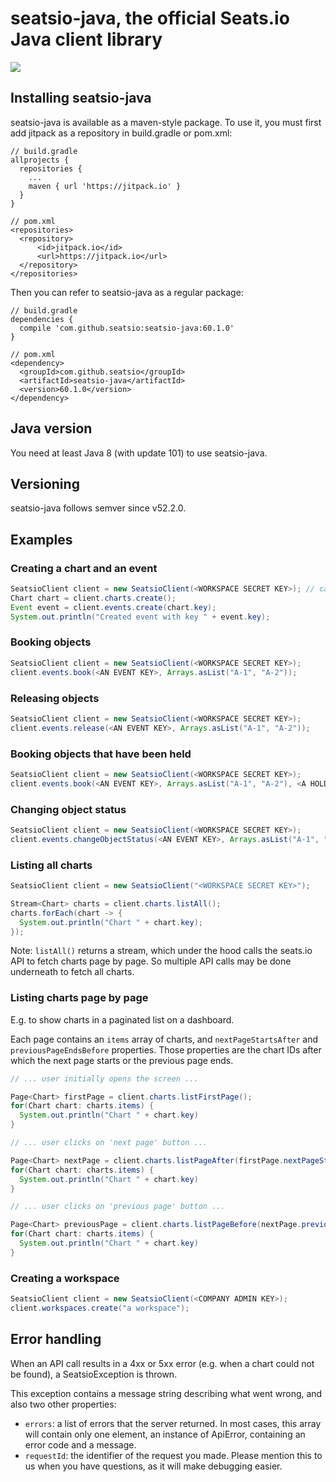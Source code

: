 # seatsio-java, the official Seats.io Java client library

[![](https://jitpack.io/v/seatsio/seatsio-java.svg)](https://jitpack.io/#seatsio/seatsio-java)

## Installing seatsio-java

seatsio-java is available as a maven-style package. To use it, you must first add jitpack as a repository in build.gradle or pom.xml:

```
// build.gradle
allprojects {
  repositories {
    ...
    maven { url 'https://jitpack.io' }
  }
}

// pom.xml
<repositories>
  <repository>
      <id>jitpack.io</id>
      <url>https://jitpack.io</url>
  </repository>
</repositories>
```

Then you can refer to seatsio-java as a regular package:

```
// build.gradle
dependencies {
  compile 'com.github.seatsio:seatsio-java:60.1.0'
}

// pom.xml
<dependency>
  <groupId>com.github.seatsio</groupId>
  <artifactId>seatsio-java</artifactId>
  <version>60.1.0</version>
</dependency>
```

## Java version

You need at least Java 8 (with update 101) to use seatsio-java.

## Versioning

seatsio-java follows semver since v52.2.0.

## Examples

### Creating a chart and an event

```java
SeatsioClient client = new SeatsioClient(<WORKSPACE SECRET KEY>); // can be found on https://app.seats.io/workspace-settings
Chart chart = client.charts.create();
Event event = client.events.create(chart.key);
System.out.println("Created event with key " + event.key);
```

### Booking objects

```java
SeatsioClient client = new SeatsioClient(<WORKSPACE SECRET KEY>);
client.events.book(<AN EVENT KEY>, Arrays.asList("A-1", "A-2"));
```

### Releasing objects

```java
SeatsioClient client = new SeatsioClient(<WORKSPACE SECRET KEY>);
client.events.release(<AN EVENT KEY>, Arrays.asList("A-1", "A-2"));
```

### Booking objects that have been held

```java
SeatsioClient client = new SeatsioClient(<WORKSPACE SECRET KEY>);
client.events.book(<AN EVENT KEY>, Arrays.asList("A-1", "A-2"), <A HOLD TOKEN>);
```

### Changing object status

```java
SeatsioClient client = new SeatsioClient(<WORKSPACE SECRET KEY>);
client.events.changeObjectStatus(<AN EVENT KEY>, Arrays.asList("A-1", "A-2"), "unavailable");
```

### Listing all charts

```java
SeatsioClient client = new SeatsioClient("<WORKSPACE SECRET KEY>");

Stream<Chart> charts = client.charts.listAll();
charts.forEach(chart -> {
  System.out.println("Chart " + chart.key);
});
```

Note: `listAll()` returns a stream, which under the hood calls the seats.io API to fetch charts page by page. So multiple API calls may be done underneath to fetch all charts.

### Listing charts page by page

E.g. to show charts in a paginated list on a dashboard.

Each page contains an `items` array of charts, and `nextPageStartsAfter` and `previousPageEndsBefore` properties. Those properties are the chart IDs after which the next page starts or the previous page ends.

```java
// ... user initially opens the screen ...

Page<Chart> firstPage = client.charts.listFirstPage();
for(Chart chart: charts.items) {
  System.out.println("Chart " + chart.key)
}
```

```java
// ... user clicks on 'next page' button ...

Page<Chart> nextPage = client.charts.listPageAfter(firstPage.nextPageStartsAfter);
for(Chart chart: charts.items) {
  System.out.println("Chart " + chart.key)
}
```

```java
// ... user clicks on 'previous page' button ...

Page<Chart> previousPage = client.charts.listPageBefore(nextPage.previousPageEndsBefore);
for(Chart chart: charts.items) {
  System.out.println("Chart " + chart.key)
}
```

### Creating a workspace

```java
SeatsioClient client = new SeatsioClient(<COMPANY ADMIN KEY>);
client.workspaces.create("a workspace");
```

## Error handling

When an API call results in a 4xx or 5xx error (e.g. when a chart could not be found), a SeatsioException is thrown.

This exception contains a message string describing what went wrong, and also two other properties:

- `errors`: a list of errors that the server returned. In most cases, this array will contain only one element, an instance of ApiError, containing an error code and a message.
- `requestId`: the identifier of the request you made. Please mention this to us when you have questions, as it will make debugging easier.
